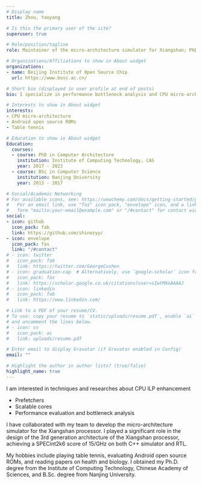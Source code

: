 ```yaml
---
# Display name
title: Zhou, Yaoyang

# Is this the primary user of the site?
superuser: true

# Role/position/tagline
role: Maintainer of the micro-architecture simulator for Xiangshan; PhD of Computer Architecture

# Organizations/Affiliations to show in About widget
organizations:
- name: Beijing Institute of Open Source Chip
  url: https://www.bosc.ac.cn/

# Short bio (displayed in user profile at end of posts)
bio: I specialize in performance bottleneck analysis and CPU micro-architecture exploration.

# Interests to show in About widget
interests:
- CPU micro-architecture
- Android open source ROMs
- Table tennis

# Education to show in About widget
Education:
  courses:
  - course: PhD in Computer Architecture
    institution: Institute of Computing Technology, CAS
    year: 2017 - 2023
  - course: BSc in Computer Science
    institution: Nanjing University
    year: 2013 - 2017

# Social/Academic Networking
# For available icons, see: https://wowchemy.com/docs/getting-started/page-builder/#icons
#   For an email link, use "fas" icon pack, "envelope" icon, and a link in the
#   form "mailto:your-email@example.com" or "/#contact" for contact widget.
social:
- icon: github
  icon_pack: fab
  link: https://github.com/shinezyy/
- icon: envelope
  icon_pack: fas
  link: "/#contact"
# - icon: twitter
#   icon_pack: fab
#   link: https://twitter.com/GeorgeCushen
# - icon: graduation-cap  # Alternatively, use `google-scholar` icon from `ai` icon pack
#   icon_pack: fas
#   link: https://scholar.google.co.uk/citations?user=sIwtMXoAAAAJ
# - icon: linkedin
#   icon_pack: fab
#   link: https://www.linkedin.com/

# Link to a PDF of your resume/CV.
# To use: copy your resume to `static/uploads/resume.pdf`, enable `ai` icons in `params.toml`, 
# and uncomment the lines below.
# - icon: cv
#   icon_pack: ai
#   link: uploads/resume.pdf

# Enter email to display Gravatar (if Gravatar enabled in Config)
email: ""

# Highlight the author in author lists? (true/false)
highlight_name: true
---
```


I am interested in techniques and researches about CPU ILP enhancement
- Prefetchers
- Scalable cores
- Performance evaluation and bottleneck analysis

I have collaborated with my team to develop the micro-architecture simulator for the Xiangshan processor.
I played a significant role in the design of the 3rd generation architecture of the Xiangshan processor,
achieving a SPECint2k6 score of 15/GHz on both C++ simulator and RTL.

My hobbies include playing table tennis, evaluating Android open source ROMs, and reading papers on health and biology.
I obtained my Ph.D. degree from the Institute of Computing Technology, Chinese Academy of Sciences, and B.Sc. degree from Nanjing University.

<!-- {{< icon name="download" pack="fas" >}} Download my {{< staticref "uploads/CV-En-latex.pdf" "newtab" >}}resumé{{< /staticref >}} or {{< staticref "uploads/CV-Chn.pdf" "newtab" >}}简历{{< /staticref >}}. -->


